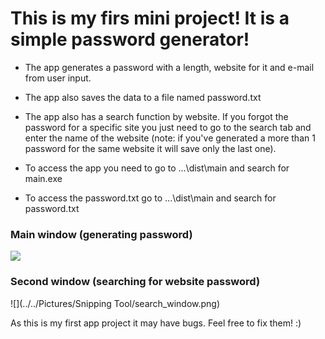 # This is my firs mini project! It is a simple password generator!

* The app generates a password with a length, website for it and e-mail from user input.

* The app also saves the data to a file named password.txt

* The app also has a search function by website. If you forgot the password for a specific site you just need to go to the search tab and enter the name of the website (note: if you've generated a more than 1 password for the same website it will save only the last one).

* To access the app you need to go to ...\dist\main and search for main.exe
* To access the password.txt go to ...\dist\main and search for password.txt


### Main window (generating password)
<img src="https://imgur.com/a/mAX7izk">


### Second window (searching for website password)
![](../../Pictures/Snipping Tool/search_window.png)

As this is my first app project it may have bugs. Feel free to fix them! :)
